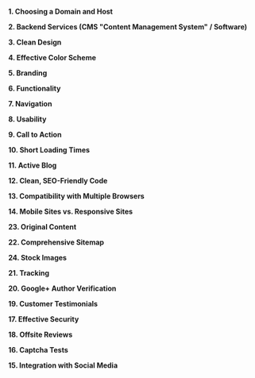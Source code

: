 **1. Choosing a Domain and Host**

**2. Backend Services (CMS "Content Management System" / Software)**

**3. Clean Design**

**4. Effective Color Scheme**

**5. Branding**

**6. Functionality**

**7. Navigation**

**8. Usability**

**9. Call to Action**

**10. Short Loading Times**

**11. Active Blog**

**12. Clean, SEO-Friendly Code**

**13. Compatibility with Multiple Browsers**

**14. Mobile Sites vs. Responsive Sites**

**23. Original Content**

**22. Comprehensive Sitemap**

**24. Stock Images**

**21. Tracking**

**20. Google+ Author Verification**

**19. Customer Testimonials**

**17. Effective Security**

**18. Offsite Reviews**

**16. Captcha Tests**

**15. Integration with Social Media**